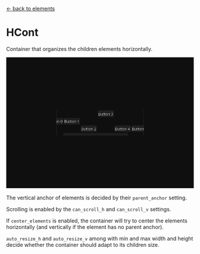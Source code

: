 [<- back to elements](../elements.md)

# HCont

Container that organizes the children elements horizontally.

![HCont Example](../images/hcont.png)

The vertical anchor of elements is decided by their `parent_anchor` setting.

Scrolling is enabled by the `can_scroll_h` and `can_scroll_v` settings.

If `center_elements` is enabled, the container will try to center the elements horizontally (and vertically if the element has no parent anchor).

`auto_resize_h` and `auto_resize_v` among with min and max width and height decide whether the container should adapt to its children size.
